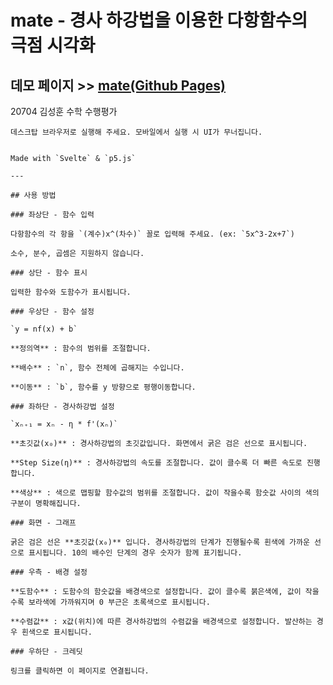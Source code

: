 # mate - 경사 하강법을 이용한 다항함수의 극점 시각화

## 데모 페이지 >> [mate(Github Pages)](https://anter003.github.io/mate/)

20704 김성훈 수학 수행평가

```데스크탑 브라우저로 실행해 주세요. 모바일에서 실행 시 UI가 무너집니다.```

```

Made with `Svelte` & `p5.js`

---

## 사용 방법

### 좌상단 - 함수 입력

다항함수의 각 항을 `(계수)x^(차수)` 꼴로 입력해 주세요. (ex: `5x^3-2x+7`)

소수, 분수, 곱셈은 지원하지 않습니다.

### 상단 - 함수 표시

입력한 함수와 도함수가 표시됩니다.

### 우상단 - 함수 설정

`y = nf(x) + b`

**정의역** : 함수의 범위를 조절합니다.

**배수** : `n`, 함수 전체에 곱해지는 수입니다.

**이동** : `b`, 함수를 y 방향으로 평행이동합니다.

### 좌하단 - 경사하강법 설정

`xₙ₊₁ = xₙ - η * f'(xₙ)`

**초깃값(x₀)** : 경사하강법의 초깃값입니다. 화면에서 굵은 검은 선으로 표시됩니다.

**Step Size(η)** : 경사하강법의 속도를 조절합니다. 값이 클수록 더 빠른 속도로 진행합니다.

**색상** : 색으로 맵핑할 함수값의 범위를 조절합니다. 값이 작을수록 함숫값 사이의 색의 구분이 명확해집니다.

### 화면 - 그래프

굵은 검은 선은 **초깃값(x₀)** 입니다. 경사하강법의 단계가 진행될수록 흰색에 가까운 선으로 표시됩니다. 10의 배수인 단계의 경우 숫자가 함께 표기됩니다.

### 우측 - 배경 설정

**도함수** : 도함수의 함숫값을 배경색으로 설정합니다. 값이 클수록 붉은색에, 값이 작을수록 보라색에 가까워지며 0 부근은 초록색으로 표시됩니다.

**수렴값** : x값(위치)에 따른 경사하강법의 수렴값을 배경색으로 설정합니다. 발산하는 경우 흰색으로 표시됩니다.

### 우하단 - 크레딧

링크를 클릭하면 이 페이지로 연결됩니다.






